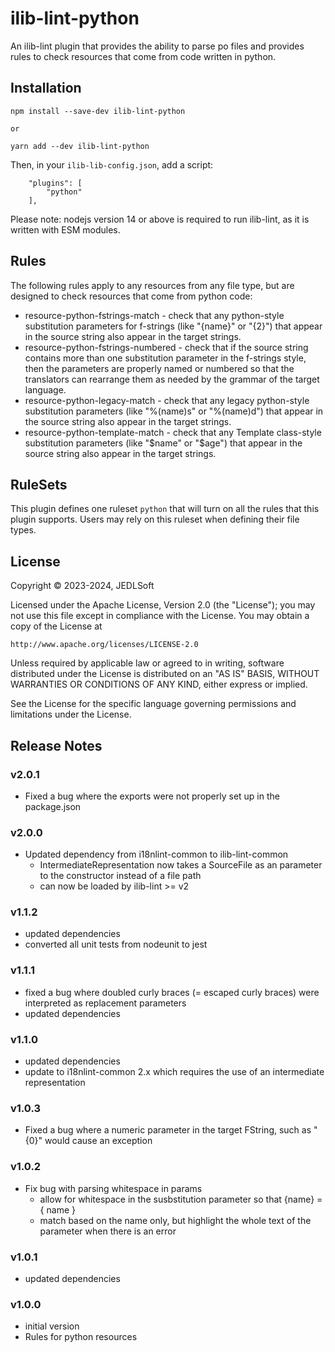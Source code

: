 # ilib-lint-python

An ilib-lint plugin that provides the ability to parse po files and provides
rules to check resources that come from code written in python.


## Installation

```
npm install --save-dev ilib-lint-python

or

yarn add --dev ilib-lint-python
```

Then, in your `ilib-lib-config.json`, add a script:

```
    "plugins": [
        "python"
    ],
```

Please note: nodejs version 14 or above is required to run ilib-lint, as it
is written with ESM modules.

## Rules

The following rules apply to any resources from any file type, but are
designed to check resources that come from python code:

- resource-python-fstrings-match - check that any python-style substitution
  parameters for f-strings (like "{name}" or "{2}") that appear in the source
  string also appear in the target strings.
- resource-python-fstrings-numbered - check that if the source string contains
  more than one substitution parameter in the f-strings style, then the
  parameters are properly named or numbered so that the translators can
  rearrange them as needed by the grammar of the target language.
- resource-python-legacy-match - check that any legacy python-style substitution
  parameters (like "%(name)s" or "%(name)d") that appear in the source string
  also appear in the target strings.
- resource-python-template-match - check that any Template class-style substitution
  parameters (like "$name" or "$age") that appear in the source string
  also appear in the target strings.

## RuleSets

This plugin defines one ruleset `python` that will turn on all the rules
that this plugin supports. Users may rely on this ruleset when defining their
file types.

## License

Copyright © 2023-2024, JEDLSoft

Licensed under the Apache License, Version 2.0 (the "License");
you may not use this file except in compliance with the License.
You may obtain a copy of the License at

    http://www.apache.org/licenses/LICENSE-2.0

Unless required by applicable law or agreed to in writing, software
distributed under the License is distributed on an "AS IS" BASIS,
WITHOUT WARRANTIES OR CONDITIONS OF ANY KIND, either express or implied.

See the License for the specific language governing permissions and
limitations under the License.

## Release Notes

### v2.0.1

- Fixed a bug where the exports were not properly set up in the package.json

### v2.0.0

- Updated dependency from i18nlint-common to ilib-lint-common
    - IntermediateRepresentation now takes a SourceFile as an
      parameter to the constructor instead of a file path
    - can now be loaded by ilib-lint >= v2

### v1.1.2

- updated dependencies
- converted all unit tests from nodeunit to jest

### v1.1.1

- fixed a bug where doubled curly braces (= escaped curly braces) were
  interpreted as replacement parameters
- updated dependencies

### v1.1.0

- updated dependencies
- update to i18nlint-common 2.x which requires the use of an intermediate
  representation

### v1.0.3

- Fixed a bug where a numeric parameter in the target FString, such as
  "{0}" would cause an exception

### v1.0.2

- Fix bug with parsing whitespace in params
    - allow for whitespace in the susbstitution parameter so that
      {name} = { name }
    - match based on the name only, but highlight the whole text of
      the parameter when there is an error

### v1.0.1

- updated dependencies

### v1.0.0

- initial version
- Rules for python resources
